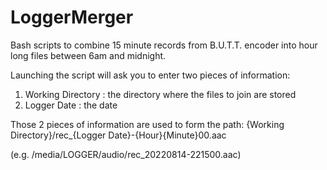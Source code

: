 # LoggerMerger

Bash scripts to combine 15 minute records from B.U.T.T. encoder into hour long files between 6am and midnight. 

Launching the script will ask you to enter two pieces of information:
1. Working Directory : the directory where the files to join are stored
2. Logger Date : the date 

Those 2 pieces of information are used to form the path:
{Working Directory}/rec_{Logger Date}-{Hour}{Minute}00.aac 

(e.g. /media/LOGGER/audio/rec_20220814-221500.aac)
